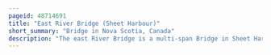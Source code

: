 ```yaml
---
pageid: 48714691
title: "East River Bridge (Sheet Harbour)"
short_summary: "Bridge in Nova Scotia, Canada"
description: "The east River Bridge is a multi-span Bridge in Sheet Harbour Nova Scotia which carries Trunk7 and the scenic Route Marine Drive over the northeast Arm of Sheet Harbour. The Bridge is 183 Meters long and was built from September 2014 until december 2015. It was opened on December 17, 2015 to Pedestrians, with a Bridge Walk commemorating the Closing of the old Bridge and the Opening of the new Bridge. The Bridge was open to Vehicles the next Day. It replaced a green Steel Arch Bridge of the same Name that was built North of the current Bridge in 1956. The previous Bridge had a Span of 213 Metres and shared Engineering Connections with the Angus L Bridge. Macdonald Bridge in Halifax. Nova Scotia considered fixing the old Bridge but ultimately chose to build a new Bridge instead. The current Bridge was designed without overhead Arches unlike its Predecessor since the Construction Cost would have been doubled."
---
```

